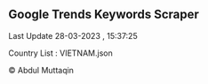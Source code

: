 

## Google Trends Keywords Scraper 
 
Last Update 28-03-2023 , 15:37:25

Country List :
VIETNAM.json



© Abdul Muttaqin 

